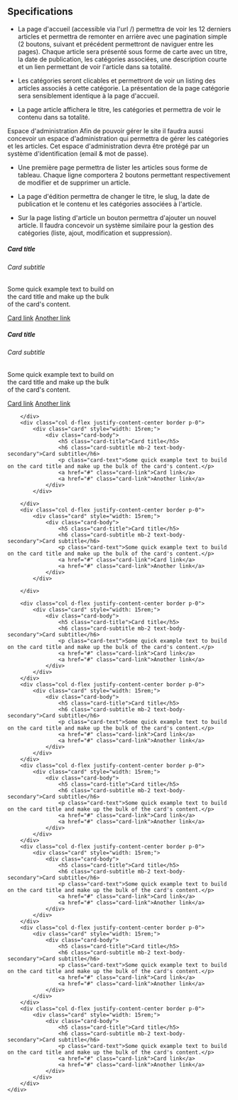 ## Specifications ##

- La page d'accueil (accessible via l'url /) permettra de voir les 12 derniers articles et permettra de remonter en arrière avec une pagination simple (2 boutons, suivant et précédent permettront de naviguer entre les pages). Chaque article sera présenté sous forme de carte avec un titre, la date de publication, les catégories associées, une description courte et un lien permettant de voir l'article dans sa totalité.

- Les catégories seront clicables et permettront de voir un listing des articles associés à cette catégorie. La présentation de la page catégorie sera sensiblement identique à la page d'accueil.

- La page article affichera le titre, les catégories et permettra de voir le contenu dans sa totalité.

Espace d'administration
Afin de pouvoir gérer le site il faudra aussi concevoir un espace d'administration qui permettra de gérer les catégories et les articles. Cet espace d'administration devra être protégé par un système d'identification (email & mot de passe).

- Une première page permettra de lister les articles sous forme de tableau. Chaque ligne comportera 2 boutons permettant respectivement de modifier et de supprimer un article.

- La page d'édition permettra de changer le titre, le slug, la date de publication et le contenu et les catégories associées à l'article.

- Sur la page listing d'article un bouton permettra d'ajouter un nouvel article.
Il faudra concevoir un système similaire pour la gestion des catégories (liste, ajout, modification et suppression).



<div class="row row-cols-lg-3 row-cols-xl-4 row-cols-md-2 row-cols-sm-1 gy-5 row-cols-1">
        <div class="col d-flex justify-content-center border p-0">
            <div class="card m-0" style="width: 15rem;">
                <div class="card-body">
                    <h5 class="card-title">Card title</h5>
                    <h6 class="card-subtitle mb-2 text-body-secondary">Card subtitle</h6>
                    <p class="card-text">Some quick example text to build on the card title and make up the bulk of the card's content.</p>
                    <a href="#" class="card-link">Card link</a>
                    <a href="#" class="card-link">Another link</a>
                </div>
            </div>
        </div>
        <div class="col d-flex justify-content-center border p-0">
            <div class="card" style="width: 15rem;">
                <div class="card-body">
                    <h5 class="card-title">Card title</h5>
                    <h6 class="card-subtitle mb-2 text-body-secondary">Card subtitle</h6>
                    <p class="card-text">Some quick example text to build on the card title and make up the bulk of the card's content.</p>
                    <a href="#" class="card-link">Card link</a>
                    <a href="#" class="card-link">Another link</a>
                </div>
            </div>

        </div>
        <div class="col d-flex justify-content-center border p-0">
            <div class="card" style="width: 15rem;">
                <div class="card-body">
                    <h5 class="card-title">Card title</h5>
                    <h6 class="card-subtitle mb-2 text-body-secondary">Card subtitle</h6>
                    <p class="card-text">Some quick example text to build on the card title and make up the bulk of the card's content.</p>
                    <a href="#" class="card-link">Card link</a>
                    <a href="#" class="card-link">Another link</a>
                </div>
            </div>

        </div>
        <div class="col d-flex justify-content-center border p-0">
            <div class="card" style="width: 15rem;">
                <div class="card-body">
                    <h5 class="card-title">Card title</h5>
                    <h6 class="card-subtitle mb-2 text-body-secondary">Card subtitle</h6>
                    <p class="card-text">Some quick example text to build on the card title and make up the bulk of the card's content.</p>
                    <a href="#" class="card-link">Card link</a>
                    <a href="#" class="card-link">Another link</a>
                </div>
            </div>

        </div>
        
        <div class="col d-flex justify-content-center border p-0">
            <div class="card" style="width: 15rem;">
                <div class="card-body">
                    <h5 class="card-title">Card title</h5>
                    <h6 class="card-subtitle mb-2 text-body-secondary">Card subtitle</h6>
                    <p class="card-text">Some quick example text to build on the card title and make up the bulk of the card's content.</p>
                    <a href="#" class="card-link">Card link</a>
                    <a href="#" class="card-link">Another link</a>
                </div>
            </div>
        </div>
        <div class="col d-flex justify-content-center border p-0">
            <div class="card" style="width: 15rem;">
                <div class="card-body">
                    <h5 class="card-title">Card title</h5>
                    <h6 class="card-subtitle mb-2 text-body-secondary">Card subtitle</h6>
                    <p class="card-text">Some quick example text to build on the card title and make up the bulk of the card's content.</p>
                    <a href="#" class="card-link">Card link</a>
                    <a href="#" class="card-link">Another link</a>
                </div>
            </div>
        </div>
        <div class="col d-flex justify-content-center border p-0">
            <div class="card" style="width: 15rem;">
                <div class="card-body">
                    <h5 class="card-title">Card title</h5>
                    <h6 class="card-subtitle mb-2 text-body-secondary">Card subtitle</h6>
                    <p class="card-text">Some quick example text to build on the card title and make up the bulk of the card's content.</p>
                    <a href="#" class="card-link">Card link</a>
                    <a href="#" class="card-link">Another link</a>
                </div>
            </div>
        </div>
        <div class="col d-flex justify-content-center border p-0">
            <div class="card" style="width: 15rem;">
                <div class="card-body">
                    <h5 class="card-title">Card title</h5>
                    <h6 class="card-subtitle mb-2 text-body-secondary">Card subtitle</h6>
                    <p class="card-text">Some quick example text to build on the card title and make up the bulk of the card's content.</p>
                    <a href="#" class="card-link">Card link</a>
                    <a href="#" class="card-link">Another link</a>
                </div>
            </div>
        </div>
        <div class="col d-flex justify-content-center border p-0">
            <div class="card" style="width: 15rem;">
                <div class="card-body">
                    <h5 class="card-title">Card title</h5>
                    <h6 class="card-subtitle mb-2 text-body-secondary">Card subtitle</h6>
                    <p class="card-text">Some quick example text to build on the card title and make up the bulk of the card's content.</p>
                    <a href="#" class="card-link">Card link</a>
                    <a href="#" class="card-link">Another link</a>
                </div>
            </div>
        </div>
        <div class="col d-flex justify-content-center border p-0">
            <div class="card" style="width: 15rem;">
                <div class="card-body">
                    <h5 class="card-title">Card title</h5>
                    <h6 class="card-subtitle mb-2 text-body-secondary">Card subtitle</h6>
                    <p class="card-text">Some quick example text to build on the card title and make up the bulk of the card's content.</p>
                    <a href="#" class="card-link">Card link</a>
                    <a href="#" class="card-link">Another link</a>
                </div>
            </div>
        </div>
    </div>